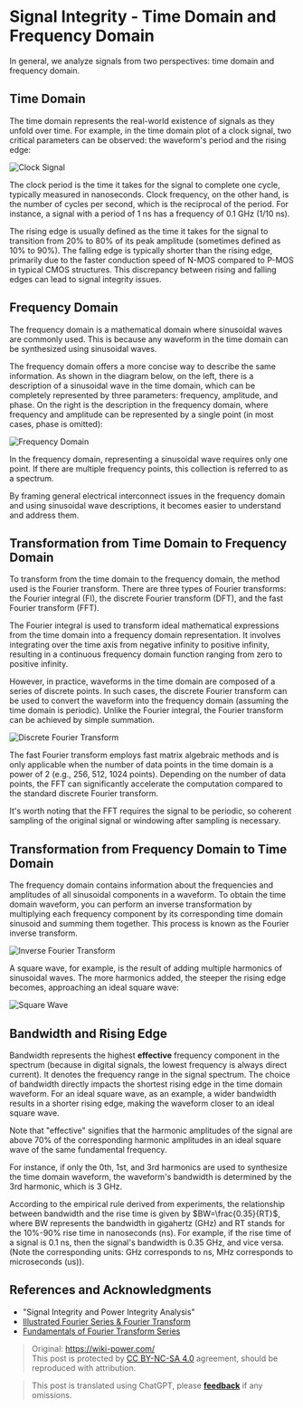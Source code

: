 # Signal Integrity - Time Domain and Frequency Domain

In general, we analyze signals from two perspectives: time domain and frequency domain.

## Time Domain

The time domain represents the real-world existence of signals as they unfold over time. For example, in the time domain plot of a clock signal, two critical parameters can be observed: the waveform's period and the rising edge:

![Clock Signal](https://media.wiki-power.com/img/20221210154412.png)

The clock period is the time it takes for the signal to complete one cycle, typically measured in nanoseconds. Clock frequency, on the other hand, is the number of cycles per second, which is the reciprocal of the period. For instance, a signal with a period of 1 ns has a frequency of 0.1 GHz (1/10 ns).

The rising edge is usually defined as the time it takes for the signal to transition from 20% to 80% of its peak amplitude (sometimes defined as 10% to 90%). The falling edge is typically shorter than the rising edge, primarily due to the faster conduction speed of N-MOS compared to P-MOS in typical CMOS structures. This discrepancy between rising and falling edges can lead to signal integrity issues.

## Frequency Domain

The frequency domain is a mathematical domain where sinusoidal waves are commonly used. This is because any waveform in the time domain can be synthesized using sinusoidal waves.

The frequency domain offers a more concise way to describe the same information. As shown in the diagram below, on the left, there is a description of a sinusoidal wave in the time domain, which can be completely represented by three parameters: frequency, amplitude, and phase. On the right is the description in the frequency domain, where frequency and amplitude can be represented by a single point (in most cases, phase is omitted):

![Frequency Domain](https://media.wiki-power.com/img/20221210154759.png)

In the frequency domain, representing a sinusoidal wave requires only one point. If there are multiple frequency points, this collection is referred to as a spectrum.

By framing general electrical interconnect issues in the frequency domain and using sinusoidal wave descriptions, it becomes easier to understand and address them.

## Transformation from Time Domain to Frequency Domain

To transform from the time domain to the frequency domain, the method used is the Fourier transform. There are three types of Fourier transforms: the Fourier integral (FI), the discrete Fourier transform (DFT), and the fast Fourier transform (FFT).

The Fourier integral is used to transform ideal mathematical expressions from the time domain into a frequency domain representation. It involves integrating over the time axis from negative infinity to positive infinity, resulting in a continuous frequency domain function ranging from zero to positive infinity.

However, in practice, waveforms in the time domain are composed of a series of discrete points. In such cases, the discrete Fourier transform can be used to convert the waveform into the frequency domain (assuming the time domain is periodic). Unlike the Fourier integral, the Fourier transform can be achieved by simple summation.

![Discrete Fourier Transform](https://media.wiki-power.com/img/20221210155042.png)

The fast Fourier transform employs fast matrix algebraic methods and is only applicable when the number of data points in the time domain is a power of 2 (e.g., 256, 512, 1024 points). Depending on the number of data points, the FFT can significantly accelerate the computation compared to the standard discrete Fourier transform.

It's worth noting that the FFT requires the signal to be periodic, so coherent sampling of the original signal or windowing after sampling is necessary.

## Transformation from Frequency Domain to Time Domain

The frequency domain contains information about the frequencies and amplitudes of all sinusoidal components in a waveform. To obtain the time domain waveform, you can perform an inverse transformation by multiplying each frequency component by its corresponding time domain sinusoid and summing them together. This process is known as the Fourier inverse transform.

![Inverse Fourier Transform](https://media.wiki-power.com/img/20221210155139.png)

A square wave, for example, is the result of adding multiple harmonics of sinusoidal waves. The more harmonics added, the steeper the rising edge becomes, approaching an ideal square wave:

![Square Wave](https://media.wiki-power.com/img/20221210155202.png)

## Bandwidth and Rising Edge

Bandwidth represents the highest **effective** frequency component in the spectrum (because in digital signals, the lowest frequency is always direct current). It denotes the frequency range in the signal spectrum. The choice of bandwidth directly impacts the shortest rising edge in the time domain waveform. For an ideal square wave, as an example, a wider bandwidth results in a shorter rising edge, making the waveform closer to an ideal square wave.

Note that "effective" signifies that the harmonic amplitudes of the signal are above 70% of the corresponding harmonic amplitudes in an ideal square wave of the same fundamental frequency.

For instance, if only the 0th, 1st, and 3rd harmonics are used to synthesize the time domain waveform, the waveform's bandwidth is determined by the 3rd harmonic, which is 3 GHz.

According to the empirical rule derived from experiments, the relationship between bandwidth and the rise time is given by $BW=\frac{0.35}{RT}$, where BW represents the bandwidth in gigahertz (GHz) and RT stands for the 10%-90% rise time in nanoseconds (ns). For example, if the rise time of a signal is 0.1 ns, then the signal's bandwidth is 0.35 GHz, and vice versa. (Note the corresponding units: GHz corresponds to ns, MHz corresponds to microseconds (us)).

## References and Acknowledgments

- "Signal Integrity and Power Integrity Analysis"
- [Illustrated Fourier Series & Fourier Transform](https://www.youtube.com/watch?v=q31UcMOuds4)
- [Fundamentals of Fourier Transform Series](https://www.youtube.com/watch?v=_3D2yPVlh-w&list=PLEUKC88yR4_al2oa2LF0SKS2RPpxmWg3n)

> Original: <https://wiki-power.com/>  
> This post is protected by [CC BY-NC-SA 4.0](https://creativecommons.org/licenses/by/4.0/deed.en) agreement, should be reproduced with attribution.

> This post is translated using ChatGPT, please [**feedback**](https://github.com/linyuxuanlin/Wiki_MkDocs/issues/new) if any omissions.
